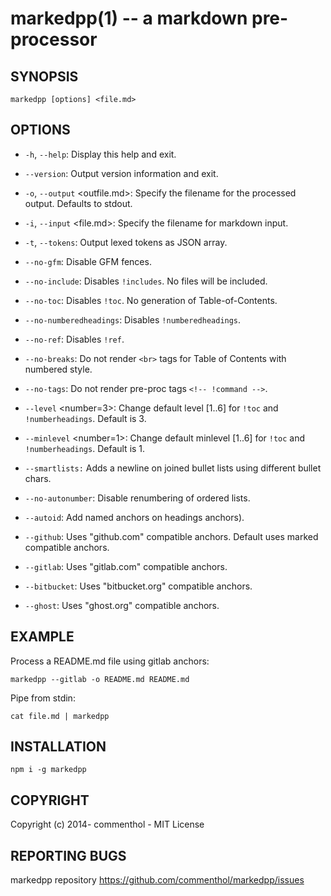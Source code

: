 # markedpp(1) -- a markdown pre-processor

## SYNOPSIS

    markedpp [options] <file.md> 

## OPTIONS

* `-h`, `--help`:
  Display this help and exit.

* `--version`:
  Output version information and exit.

* `-o`, `--output` <outfile.md>:
  Specify the filename for the processed output. Defaults to stdout.

* `-i`, `--input` <file.md>:
  Specify the filename for markdown input.

* `-t`, `--tokens`:
  Output lexed tokens as JSON array.

* `--no-gfm`:
  Disable GFM fences.

* `--no-include`:
  Disables `!includes`. No files will be included.

* `--no-toc`:
  Disables `!toc`. No generation of Table-of-Contents.

* `--no-numberedheadings`:
  Disables `!numberedheadings`.

* `--no-ref`:
  Disables `!ref`.

* `--no-breaks`:
  Do not render `<br>` tags for Table of Contents with numbered style.

* `--no-tags`:
  Do not render pre-proc tags `<!-- !command -->`.

* `--level` <number=3>:
  Change default level [1..6] for `!toc` and `!numberheadings`.
  Default is 3.

* `--minlevel` <number=1>:
  Change default minlevel [1..6] for `!toc` and `!numberheadings`.
  Default is 1.

* `--smartlists:`
    Adds a newline on joined bullet lists using different bullet chars.

* `--no-autonumber`:
  Disable renumbering of ordered lists.

* `--autoid`:
  Add named anchors on headings <a name="..."> anchors).

* `--github`:
  Uses "github.com" compatible anchors.
  Default uses marked compatible anchors.

* `--gitlab`:
  Uses "gitlab.com" compatible anchors.

* `--bitbucket`:
  Uses "bitbucket.org" compatible anchors.

* `--ghost`:
  Uses "ghost.org" compatible anchors.

## EXAMPLE

Process a README.md file using gitlab anchors:

    markedpp --gitlab -o README.md README.md

Pipe from stdin:

    cat file.md | markedpp

## INSTALLATION

    npm i -g markedpp

## COPYRIGHT

Copyright (c) 2014- commenthol - MIT License

## REPORTING BUGS

markedpp repository <https://github.com/commenthol/markedpp/issues>
